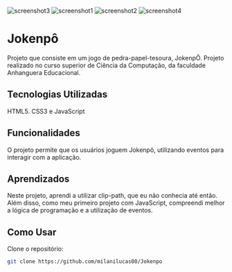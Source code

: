 ![screenshot3](https://github.com/user-attachments/assets/d2ecdd0e-883f-4354-8412-8e055b4022eb)
![screenshot1](https://github.com/user-attachments/assets/64f803c3-aacb-4b3c-acfb-93f78610e5a8)
![screenshot2](https://github.com/user-attachments/assets/fadea47a-2fbb-40d3-bb34-e9e84ca1fc46)
![screenshot4](https://github.com/user-attachments/assets/b8c4dbb3-3748-4883-8e4d-58c0dfe3dfd6)


# Jokenpô

Projeto que consiste em um jogo de pedra-papel-tesoura, JokenpÔ.
Projeto realizado no curso superior de Ciência da Computação, da faculdade Anhanguera Educacional.

## Tecnologias Utilizadas

HTML5. CSS3 e JavaScript

## Funcionalidades

O projeto permite que os usuários joguem Jokenpô, utilizando eventos para interagir com a aplicação.

## Aprendizados

Neste projeto, aprendi a utilizar clip-path, que eu não conhecia até então. Além disso, como meu primeiro projeto com JavaScript, compreendi melhor a lógica de programação e a utilização de eventos.

## Como Usar

Clone o repositório:

```bash
git clone https://github.com/milanilucas00/Jokenpo
